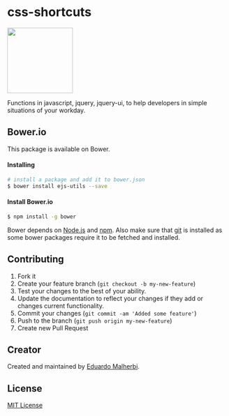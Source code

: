 css-shortcuts
=========

<img align="center" height="150" src="http://emalherbi.github.io/css-shortcuts/img/readme.png">

Functions in javascript, jquery, jquery-ui, to help developers in simple situations of your workday.

## Bower.io

This package is available on Bower.

#### Installing

```sh
# install a package and add it to bower.json
$ bower install ejs-utils --save
```

#### Install Bower.io

```sh
$ npm install -g bower
```

Bower depends on [Node.js](http://nodejs.org/) and [npm](http://npmjs.org/). Also make sure that [git](http://git-scm.com/) is installed as some bower
packages require it to be fetched and installed.



## Contributing

1. Fork it
2. Create your feature branch (`git checkout -b my-new-feature`)
3. Test your changes to the best of your ability.
4. Update the documentation to reflect your changes if they add or changes current functionality.
5. Commit your changes (`git commit -am 'Added some feature'`)
6. Push to the branch (`git push origin my-new-feature`)
7. Create new Pull Request



## Creator

Created and maintained by [Eduardo Malherbi](https://github.com/emalherbi).



## License

[MIT License](http://en.wikipedia.org/wiki/MIT_License)
